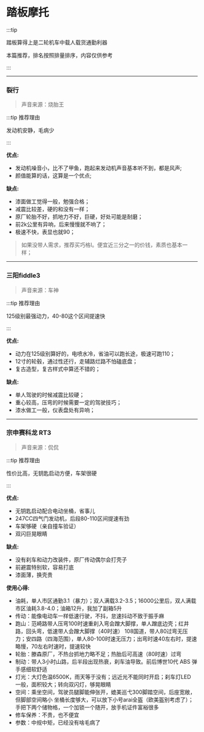 # 踏板摩托

:::tip

踏板算得上是二轮机车中载人载货通勤利器

本篇推荐，排名按照排量排序，内容仅供参考

:::

---

### 裂行

> 声音来源：烧胎王

:::tip 推荐理由

发动机安静，毛病少

:::

**优点:**
- 发动机噪音小，比不了甲鱼，跑起来发动机声音基本听不到，都是风声;
- 颜值能算的话，这算是一个优点;

**缺点:**
- 漆面做工觉得一般，勉强合格；
- 减震比较差，硬的和没有一样；
- 原厂轮胎不好，抓地力不好，巨硬，好处可能是耐磨；
- 前2k公里有异响，后来慢慢就不响了；
- 极速不快，表显也就90；

> 如果没带人需求，推荐买巧格I。便宜近三分之一的价钱，素质也基本一样；

---

### 三阳fiddle3

> 声音来源：车神

:::tip 推荐理由

125级别最强动力，40-80这个区间提速快

:::

**优点:**
- 动力在125级别算好的，电喷水冷，省油可以跑长途，极速可跑110；
- 12寸的轮毂，通过性还行，走辅路烂路不怕磕底盘；
- 复古造型，复古样式中算还不错的；

**缺点:**
- 单人驾驶的时候减震比较硬；
- 重心较高，压弯的时候需要一定的驾驶技巧；
- 漆水做工一般，仪表盘处有异响；

---

### 宗申赛科龙 RT3

> 声音来源：侃侃

:::tip 推荐理由

性价比高，无钥匙启动方便，车架很硬

:::

**优点:**

- 无钥匙启动配合电动坐桶，省事儿
- 247CC四气门发动机，后段80-110区间提速有劲
- 车架够硬（亲自撞车验证）
- 双闪巨晃眼睛

**缺点:**

- 没有刹车和动力改装件，原厂传动偶尔会打壳子
- 前避震特别软，容易打底
- 漆面薄，换壳贵

**使用心得:**

- 油耗，单人市区通勤3.1（暴力）；双人满载3.2-3.5；16000公里后，双人满载市区油耗3.8-4.0；油箱12升，我加了副箱5升
- 传动：能像电动车一样低速行驶，不抖，怠速抖动不致于振手麻
- 跑山：范崎路带人压弯100时速重刹入弯会蹭大脚撑，单人蹭底边壳；红井路，回头弯，低速带人会蹭大脚撑（40时速）
108国道，带人80过弯无压力；安四路（四海范围），单人80-100时速无压力；出弯时速40左右时，提速略慢，70左右时速时，提速较快
- 轮胎：滕森原厂，不热台抓地力略不足；热胎后可高速（80时速）过弯
- 制动：带人3小时山路，后半段出现热衰，刹车油导致。前后博世10代 ABS 弹手感细软舒适
- 灯光：大灯色温6500K，雨天等于没有；远近光不能同时开启；刹车灯LED 一般，面积较大；转向双闪灯，够晃眼睛
- 空间：乘坐空间，驾驶员腿脚能伸张开，媲美巡弋300脚踏空间，后座宽敞，但脚部空间略小
坐桶长度够大，可以放下小号arai全盔（欧美盔别考虑了）；
手把下两个储物格，一个加锁一个随开，放手机证件富裕很多
- 修车保养：不贵，也不便宜
- 参数：中规中矩，已经没有啥毛病了